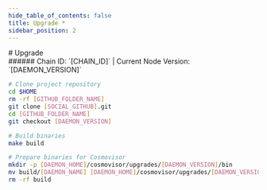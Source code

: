 ```yaml
---
hide_table_of_contents: false
title: Upgrade *
sidebar_position: 2
---
```


<div class="h1-with-icon icon-[CHAIN_SYSTEM_NAME]">
# Upgrade
</div>
###### Chain ID: `[CHAIN_ID]` | Current Node Version: `[DAEMON_VERSION]`

```bash
# Clone project repository
cd $HOME
rm -rf [GITHUB_FOLDER_NAME]
git clone [SOCIAL_GITHUB].git
cd [GITHUB_FOLDER_NAME]
git checkout [DAEMON_VERSION]

# Build binaries
make build

# Prepare binaries for Cosmovisor
mkdir -p [DAEMON_HOME]/cosmovisor/upgrades/[DAEMON_VERSION]/bin
mv build/[DAEMON_NAME] [DAEMON_HOME]/cosmovisor/upgrades/[DAEMON_VERSION]/bin/
rm -rf build
```